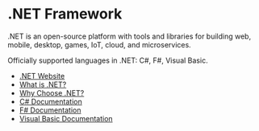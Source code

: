 # .NET Framework

.NET is an open-source platform with tools and libraries for building web, mobile, desktop, games, IoT, cloud, and microservices.

Officially supported languages in .NET: C#, F#, Visual Basic.


- [.NET Website](https://dotnet.microsoft.com/en-us/)
- [What is .NET?](https://dotnet.microsoft.com/en-us/learn/dotnet/what-is-dotnet)
- [Why Choose .NET?](https://dotnet.microsoft.com/en-us/platform/why-choose-dotnet)
- [C# Documentation](https://learn.microsoft.com/en-us/dotnet/csharp/?WT.mc_id=dotnet-35129-website)
- [F# Documentation](https://learn.microsoft.com/en-us/dotnet/fsharp/?WT.mc_id=dotnet-35129-website)
- [Visual Basic Documentation](https://learn.microsoft.com/en-us/dotnet/visual-basic/?WT.mc_id=dotnet-35129-website)